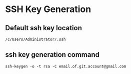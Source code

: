 # SSH Key Generation

## Default ssh key location
`/c/Users/Administrator/.ssh`

## ssh key generation command
```
ssh-keygen -o -t rsa -C email.of.git.account@gmail.com
```


